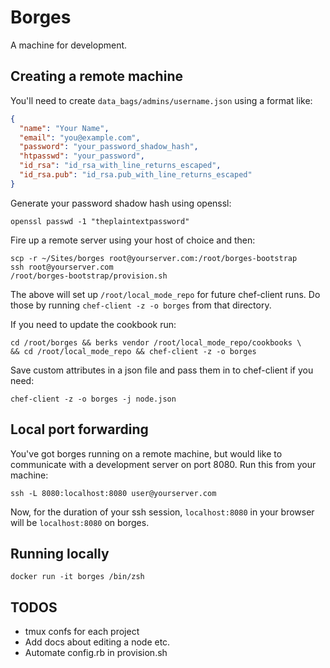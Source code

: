 # Borges

A machine for development.

## Creating a remote machine

You'll need to create `data_bags/admins/username.json` using a format
like:

```json
{
  "name": "Your Name",
  "email": "you@example.com",
  "password": "your_password_shadow_hash",
  "htpasswd": "your_password",
  "id_rsa": "id_rsa_with_line_returns_escaped",
  "id_rsa.pub": "id_rsa.pub_with_line_returns_escaped"
}
```

Generate your password shadow hash using openssl:

    openssl passwd -1 "theplaintextpassword"

Fire up a remote server using your host of choice and then:

```
scp -r ~/Sites/borges root@yourserver.com:/root/borges-bootstrap
ssh root@yourserver.com
/root/borges-bootstrap/provision.sh
```

The above will set up `/root/local_mode_repo` for future chef-client
runs. Do those by running `chef-client -z -o borges` from that
directory.

If you need to update the cookbook run:

    cd /root/borges && berks vendor /root/local_mode_repo/cookbooks \
    && cd /root/local_mode_repo && chef-client -z -o borges

Save custom attributes in a json file and pass them in to chef-client
if you need:

    chef-client -z -o borges -j node.json

## Local port forwarding

You've got borges running on a remote machine, but would like to
communicate with a development server on port 8080. Run this from your
machine:

    ssh -L 8080:localhost:8080 user@yourserver.com

Now, for the duration of your ssh session, `localhost:8080` in your
browser will be `localhost:8080` on borges.

## Running locally

    docker run -it borges /bin/zsh

## TODOS

- tmux confs for each project
- Add docs about editing a node etc.
- Automate config.rb in provision.sh
